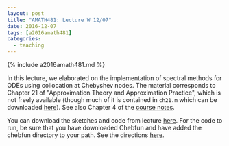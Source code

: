 ```yaml
---
layout: post
title: "AMATH481: Lecture W 12/07"
date: 2016-12-07
tags: [a2016amath481]
categories:
  - teaching
---
```


{% include a2016amath481.md %}

In this lecture, we elaborated on 
the implementation of spectral methods 
for ODEs using collocation at Chebyshev nodes.
The material corresponds to Chapter 21 of 
"Approximation Theory and Approximation Practice",
which is not freely available (though much
of it is contained in `ch21.m` which
can be downloaded [here](http://www.chebfun.org/ATAP/)).
See also Chapter 4 of the [course notes](/teaching/courses/uw-amath-481-a-2016/resources/581-notes-kutz.pdf). 

You can download the sketches and code from lecture [here](/teaching/courses/uw-amath-481-a-2016/resources/lec-12-07.zip). For 
the code to run, be sure that you have downloaded
Chebfun and have added the chebfun directory
to your path. See the directions [here](http://www.chebfun.org/download/).

